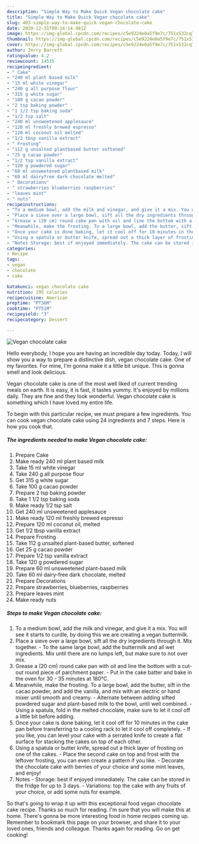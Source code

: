 ```yaml
---
description: "Simple Way to Make Quick Vegan chocolate cake"
title: "Simple Way to Make Quick Vegan chocolate cake"
slug: 403-simple-way-to-make-quick-vegan-chocolate-cake
date: 2020-12-31T09:14:14.981Z
image: https://img-global.cpcdn.com/recipes/c5e9224e0a5f9e7c/751x532cq70/vegan-chocolate-cake-recipe-main-photo.jpg
thumbnail: https://img-global.cpcdn.com/recipes/c5e9224e0a5f9e7c/751x532cq70/vegan-chocolate-cake-recipe-main-photo.jpg
cover: https://img-global.cpcdn.com/recipes/c5e9224e0a5f9e7c/751x532cq70/vegan-chocolate-cake-recipe-main-photo.jpg
author: Jerry Barrett
ratingvalue: 4.2
reviewcount: 14535
recipeingredient:
- " Cake"
- "240 ml plant based milk"
- "15 ml white vinegar"
- "240 g all purpose flour"
- "315 g white sugar"
- "100 g cacao powder"
- "2 tsp baking powder"
- "1 1/2 tsp baking soda"
- "1/2 tsp salt"
- "240 ml unsweetened applesauce"
- "120 ml freshly brewed espresso"
- "120 ml coconut oil melted"
- "1/2 tbsp vanilla extract"
- " Frosting"
- "112 g unsalted plantbased butter softened"
- "25 g cacao powder"
- "1/2 tsp vanilla extract"
- "120 g powdered sugar"
- "60 ml unsweetened plantbased milk"
- "60 ml dairyfree dark chocolate melted"
- " Decorations"
- " strawberries blueberries raspberries"
- "leaves mint"
- " nuts"
recipeinstructions:
- "To a medium bowl, add the milk and vinegar, and give it a mix. You will see it starts to curdle, by doing this we are creating a vegan buttermilk."
- "Place a sieve over a large bowl, sift all the dry ingredients through it. Mix together. To the same large bowl, add the buttermilk and all wet ingredients. Mix until there are no lumps left, but make sure to not over mix."
- "Grease a (20 cm) round cake pan with oil and line the bottom with a cut-out round piece of parchment paper.  Put in the cake batter and bake in the oven for 30 - 35 minutes at 180°C."
- "Meanwhile, make the frosting. To a large bowl, add the butter, sift in the cacao powder, and add the vanilla, and mix with an electric or hand mixer until smooth and creamy. Alternate between adding sifted powdered sugar and plant-based milk to the bowl, until well combined. Using a spatula, fold in the melted chocolate, make sure to let it cool off a little bit before adding."
- "Once your cake is done baking, let it cool off for 10 minutes in the cake pan before transferring to a cooling rack to let it cool off completely. If you like, you can level your cake with a serrated knife to create a flat surface for stacking the cakes on top of each other."
- "Using a spatula or butter knife, spread out a thick layer of frosting on one of the cakes. Place the second cake on top and frost with the leftover frosting, you can even create a pattern if you like. Decorate the chocolate cake with berries of your choice and some mint leaves, and enjoy!"
- "Notes Storage: best if enjoyed immediately. The cake can be stored in the fridge for up to 3 days.  Variations: top the cake with any fruits of your choice, or add some nuts for example."
categories:
- Recipe
tags:
- vegan
- chocolate
- cake

katakunci: vegan chocolate cake 
nutrition: 195 calories
recipecuisine: American
preptime: "PT36M"
cooktime: "PT51M"
recipeyield: "3"
recipecategory: Dessert

---
```



![Vegan chocolate cake](https://img-global.cpcdn.com/recipes/c5e9224e0a5f9e7c/751x532cq70/vegan-chocolate-cake-recipe-main-photo.jpg)

Hello everybody, I hope you are having an incredible day today. Today, I will show you a way to prepare a distinctive dish, vegan chocolate cake. One of my favorites. For mine, I'm gonna make it a little bit unique. This is gonna smell and look delicious.

Vegan chocolate cake is one of the most well liked of current trending meals on earth. It is easy, it is fast, it tastes yummy. It's enjoyed by millions daily. They are fine and they look wonderful. Vegan chocolate cake is something which I have loved my entire life.




To begin with this particular recipe, we must prepare a few ingredients. You can cook vegan chocolate cake using 24 ingredients and 7 steps. Here is how you cook that.

<!--inarticleads1-->

##### The ingredients needed to make Vegan chocolate cake:

1. Prepare  Cake
1. Make ready 240 ml plant based milk
1. Take 15 ml white vinegar
1. Take 240 g all purpose flour
1. Get 315 g white sugar
1. Take 100 g cacao powder
1. Prepare 2 tsp baking powder
1. Take 1 1/2 tsp baking soda
1. Make ready 1/2 tsp salt
1. Get 240 ml unsweetened applesauce
1. Make ready 120 ml freshly brewed espresso
1. Prepare 120 ml coconut oil, melted
1. Get 1/2 tbsp vanilla extract
1. Prepare  Frosting
1. Take 112 g unsalted plant-based butter, softened
1. Get 25 g cacao powder
1. Prepare 1/2 tsp vanilla extract
1. Take 120 g powdered sugar
1. Prepare 60 ml unsweetened plant-based milk
1. Take 60 ml dairy-free dark chocolate, melted
1. Prepare  Decorations
1. Prepare  strawberries, blueberries, raspberries
1. Prepare leaves mint
1. Make ready  nuts




<!--inarticleads2-->

##### Steps to make Vegan chocolate cake:

1. To a medium bowl, add the milk and vinegar, and give it a mix. You will see it starts to curdle, by doing this we are creating a vegan buttermilk.
1. Place a sieve over a large bowl, sift all the dry ingredients through it. Mix together. - To the same large bowl, add the buttermilk and all wet ingredients. Mix until there are no lumps left, but make sure to not over mix.
1. Grease a (20 cm) round cake pan with oil and line the bottom with a cut-out round piece of parchment paper.  - Put in the cake batter and bake in the oven for 30 - 35 minutes at 180°C.
1. Meanwhile, make the frosting. To a large bowl, add the butter, sift in the cacao powder, and add the vanilla, and mix with an electric or hand mixer until smooth and creamy. - Alternate between adding sifted powdered sugar and plant-based milk to the bowl, until well combined. - Using a spatula, fold in the melted chocolate, make sure to let it cool off a little bit before adding.
1. Once your cake is done baking, let it cool off for 10 minutes in the cake pan before transferring to a cooling rack to let it cool off completely. - If you like, you can level your cake with a serrated knife to create a flat surface for stacking the cakes on top of each other.
1. Using a spatula or butter knife, spread out a thick layer of frosting on one of the cakes. - Place the second cake on top and frost with the leftover frosting, you can even create a pattern if you like. - Decorate the chocolate cake with berries of your choice and some mint leaves, and enjoy!
1. Notes - Storage: best if enjoyed immediately. The cake can be stored in the fridge for up to 3 days.  - Variations: top the cake with any fruits of your choice, or add some nuts for example.




So that's going to wrap it up with this exceptional food vegan chocolate cake recipe. Thanks so much for reading. I'm sure that you will make this at home. There's gonna be more interesting food in home recipes coming up. Remember to bookmark this page on your browser, and share it to your loved ones, friends and colleague. Thanks again for reading. Go on get cooking!
